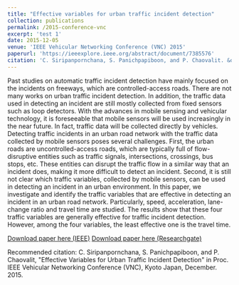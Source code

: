 ```yaml
---
title: "Effective variables for urban traffic incident detection"
collection: publications
permalink: /2015-conference-vnc
excerpt: 'test 1'
date: 2015-12-05
venue: 'IEEE Vehicular Networking Conference (VNC) 2015'
paperurl: 'https://ieeexplore.ieee.org/abstract/document/7385576'
citation: 'C. Siripanpornchana, S. Panichpapiboon, and P. Chaovalit. &quot;Effective Variables for Urban Traffic Incident Detection.&quot; <i>in Proc. IEEE Vehicular Networking Conference (VNC), Kyoto Japan</i>. December. 2015.'
---
```

Past studies on automatic traffic incident detection have mainly focused on the incidents on freeways, which are controlled-access roads. There are not many works on urban traffic incident detection. In addition, the traffic data used in detecting an incident are still mostly collected from fixed sensors such as loop detectors. With the advances in mobile sensing and vehicular technology, it is foreseeable that mobile sensors will be used increasingly in the near future. In fact, traffic data will be collected directly by vehicles. Detecting traffic incidents in an urban road network with the traffic data collected by mobile sensors poses several challenges. First, the urban roads are uncontrolled-access roads, which are typically full of flow-disruptive entities such as traffic signals, intersections, crossings, bus stops, etc. These entities can disrupt the traffic flow in a similar way that an incident does, making it more difficult to detect an incident. Second, it is still not clear which traffic variables, collected by mobile sensors, can be used in detecting an incident in an urban environment. In this paper, we investigate and identify the traffic variables that are effective in detecting an incident in an urban road network. Particularly, speed, acceleration, lane-change ratio and travel time are studied. The results show that these four traffic variables are generally effective for traffic incident detection. However, among the four variables, the least effective one is the travel time.

[Download paper here (IEEE)](https://ieeexplore.ieee.org/abstract/document/7385576)
[Download paper here (Researchgate)](https://www.researchgate.net/publication/304294905_Effective_variables_for_urban_traffic_incident_detection)

Recommended citation: C. Siripanpornchana, S. Panichpapiboon, and P. Chaovalit, "Effective Variables for Urban Traffic Incident Detection" in Proc. IEEE Vehicular Networking Conference (VNC), Kyoto Japan, December. 2015.
